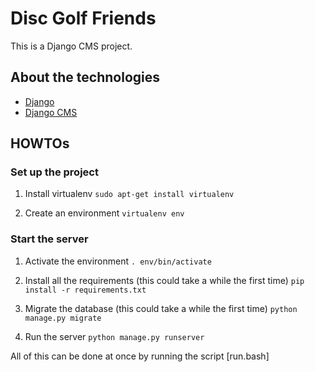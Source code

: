 # Disc Golf Friends

This is a Django CMS project.

## About the technologies

* [Django](https://www.djangoproject.com/)
* [Django CMS](http://docs.django-cms.org/en/latest/index.html)

## HOWTOs

### Set up the project

1. Install virtualenv
`sudo apt-get install virtualenv`

1. Create an environment
`virtualenv env`


### Start the server

1. Activate the environment
`. env/bin/activate`

1. Install all the requirements (this could take a while the first time)
`pip install -r requirements.txt`

1. Migrate the database (this could take a while the first time)
`python manage.py migrate`

1. Run the server
`python manage.py runserver`

All of this can be done at once by running the script [run.bash]
